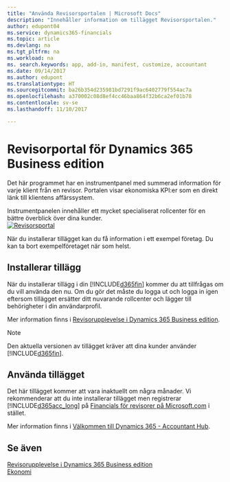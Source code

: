 ```yaml
---
title: "Använda Revisorsportalen | Microsoft Docs"
description: "Innehåller information om tillägget Revisorsportalen."
author: edupont04
ms.service: dynamics365-financials
ms.topic: article
ms.devlang: na
ms.tgt_pltfrm: na
ms.workload: na
ms. search.keywords: app, add-in, manifest, customize, accountant
ms.date: 09/14/2017
ms.author: edupont
ms.translationtype: HT
ms.sourcegitcommit: ba26b354d235981bd7291f9ac6402779f554ac7a
ms.openlocfilehash: a370002c08d8ef4cc46baa864f32b6ca2ef01b78
ms.contentlocale: sv-se
ms.lasthandoff: 11/10/2017

---
```

# <a name="accountant-portal-for-dynamics-365-business-edition"></a>Revisorportal för Dynamics 365 Business edition
Det här programmet har en instrumentpanel med summerad information för varje klient från en revisor. Portalen visar ekonomiska KPI:er som en direkt länk till klientens affärssystem.  

Instrumentpanelen innehåller ett mycket specialiserat rollcenter för en bättre överblick över dina kunder.  
[![Revisorsportal](./media/ui-extensions-accportal/accountant-portal.png)](https://go.microsoft.com/fwlink/?linkid=851257)

När du installerar tillägget kan du få information i ett exempel företag. Du kan ta bort exempelföretaget när som helst.  

## <a name="installing-the-extension"></a>Installerar tillägg
När du installerar tillägg i din [!INCLUDE[d365fin](includes/d365fin_md.md)] kommer du att tillfrågas om du vill använda den nu. Om du gör det måste du logga ut och logga in igen eftersom tillägget ersätter ditt nuvarande rollcenter och lägger till behörigheter i din användarprofil.  

Mer information finns i [Revisorupplevelse i Dynamics 365 Business edition](finance-accounting.md).  

> [!NOTE]  
>  Den aktuella versionen av tillägget kräver att dina kunder använder [!INCLUDE[d365fin](includes/d365fin_md.md)].  

## <a name="using-the-extension"></a>Använda tillägget
Det här tillägget kommer att vara inaktuellt om några månader. Vi rekommenderar att du inte installerar tillägget men registrerar [!INCLUDE[d365acc_long](includes/d365acc_long_md.md)] på [Financials för revisorer på Microsoft.com](https://www.microsoft.com/en-us/dynamics365/financial-insights-for-accountants) i stället.

Mer information finns i [Välkommen till Dynamics 365 - Accountant Hub](/dynamics365/accountants/index.md).  

## <a name="see-also"></a>Se även
[Revisorupplevelse i Dynamics 365 Business edition](finance-accounting.md)  
[Ekonomi](finance.md)  

